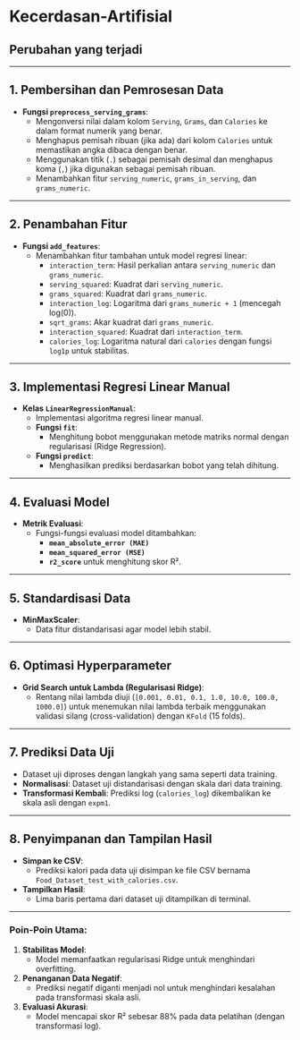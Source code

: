 # Kecerdasan-Artifisial

## Perubahan yang terjadi

---

## **1. Pembersihan dan Pemrosesan Data**
- **Fungsi `preprocess_serving_grams`**:
  - Mengonversi nilai dalam kolom `Serving`, `Grams`, dan `Calories` ke dalam format numerik yang benar.
  - Menghapus pemisah ribuan (jika ada) dari kolom `Calories` untuk memastikan angka dibaca dengan benar.
  - Menggunakan titik (`.`) sebagai pemisah desimal dan menghapus koma (`,`) jika digunakan sebagai pemisah ribuan.
  - Menambahkan fitur `serving_numeric`, `grams_in_serving`, dan `grams_numeric`.

---

## **2. Penambahan Fitur**
- **Fungsi `add_features`**:
  - Menambahkan fitur tambahan untuk model regresi linear:
    - `interaction_term`: Hasil perkalian antara `serving_numeric` dan `grams_numeric`.
    - `serving_squared`: Kuadrat dari `serving_numeric`.
    - `grams_squared`: Kuadrat dari `grams_numeric`.
    - `interaction_log`: Logaritma dari `grams_numeric + 1` (mencegah log(0)).
    - `sqrt_grams`: Akar kuadrat dari `grams_numeric`.
    - `interaction_squared`: Kuadrat dari `interaction_term`.
    - `calories_log`: Logaritma natural dari `calories` dengan fungsi `log1p` untuk stabilitas.

---

## **3. Implementasi Regresi Linear Manual**
- **Kelas `LinearRegressionManual`**:
  - Implementasi algoritma regresi linear manual.
  - **Fungsi `fit`**:
    - Menghitung bobot menggunakan metode matriks normal dengan regularisasi (Ridge Regression).
  - **Fungsi `predict`**:
    - Menghasilkan prediksi berdasarkan bobot yang telah dihitung.

---

## **4. Evaluasi Model**
- **Metrik Evaluasi**:
  - Fungsi-fungsi evaluasi model ditambahkan:
    - **`mean_absolute_error (MAE)`**
    - **`mean_squared_error (MSE)`**
    - **`r2_score`** untuk menghitung skor R².

---

## **5. Standardisasi Data**
- **MinMaxScaler**:
  - Data fitur distandarisasi agar model lebih stabil.

---

## **6. Optimasi Hyperparameter**
- **Grid Search untuk Lambda (Regularisasi Ridge)**:
  - Rentang nilai lambda diuji (`[0.001, 0.01, 0.1, 1.0, 10.0, 100.0, 1000.0]`) untuk menemukan nilai lambda terbaik menggunakan validasi silang (cross-validation) dengan `KFold` (15 folds).

---

## **7. Prediksi Data Uji**
- Dataset uji diproses dengan langkah yang sama seperti data training.
- **Normalisasi**: Dataset uji distandarisasi dengan skala dari data training.
- **Transformasi Kembali**: Prediksi log (`calories_log`) dikembalikan ke skala asli dengan `expm1`.

---

## **8. Penyimpanan dan Tampilan Hasil**
- **Simpan ke CSV**:
  - Prediksi kalori pada data uji disimpan ke file CSV bernama `Food_Dataset_test_with_calories.csv`.
- **Tampilkan Hasil**:
  - Lima baris pertama dari dataset uji ditampilkan di terminal.

---

### **Poin-Poin Utama:**
1. **Stabilitas Model**:
   - Model memanfaatkan regularisasi Ridge untuk menghindari overfitting.
2. **Penanganan Data Negatif**:
   - Prediksi negatif diganti menjadi nol untuk menghindari kesalahan pada transformasi skala asli.
3. **Evaluasi Akurasi**:
   - Model mencapai skor R² sebesar 88% pada data pelatihan (dengan transformasi log).
